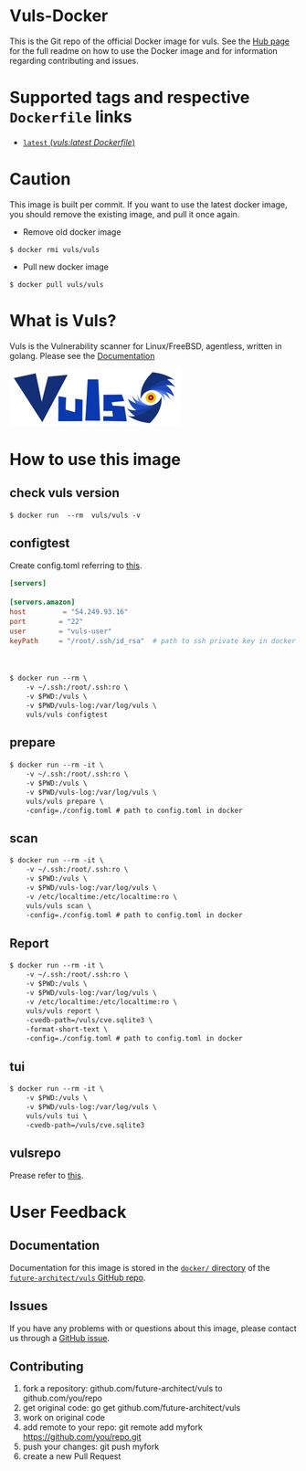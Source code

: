 # Vuls-Docker

This is the Git repo of the official Docker image for vuls.
See the [Hub page](https://hub.docker.com/r/vuls/vuls/) for the full readme on how to use the Docker image and for information regarding contributing and issues.

# Supported tags and respective `Dockerfile` links

- [`latest` (*vuls:latest Dockerfile*)](https://github.com/future-architect/vuls/blob/master/setup/docker/vuls/latest/Dockerfile)

# Caution

This image is built per commit.
If you want to use the latest docker image, you should remove the existing image, and pull it once again.

- Remove old docker image

```
$ docker rmi vuls/vuls
```

- Pull new docker image

```
$ docker pull vuls/vuls
```

# What is Vuls?

Vuls is the Vulnerability scanner for Linux/FreeBSD, agentless, written in golang.
Please see the [Documentation](https://github.com/future-architect/vuls)

![logo](https://github.com/future-architect/vuls/blob/master/img/vuls_logo.png?raw=true)

# How to use this image

## check vuls version

```
$ docker run  --rm  vuls/vuls -v
```

## configtest

Create config.toml referring to [this](https://github.com/future-architect/vuls#configuration).

```toml
[servers]

[servers.amazon]
host         = "54.249.93.16"
port        = "22"
user        = "vuls-user"
keyPath     = "/root/.ssh/id_rsa"  # path to ssh private key in docker
```
　

```console
$ docker run --rm \
    -v ~/.ssh:/root/.ssh:ro \
    -v $PWD:/vuls \
    -v $PWD/vuls-log:/var/log/vuls \
    vuls/vuls configtest
```


## prepare

```console
$ docker run --rm -it \
    -v ~/.ssh:/root/.ssh:ro \
    -v $PWD:/vuls \
    -v $PWD/vuls-log:/var/log/vuls \
    vuls/vuls prepare \
    -config=./config.toml # path to config.toml in docker
```

## scan

```console
$ docker run --rm -it \
    -v ~/.ssh:/root/.ssh:ro \
    -v $PWD:/vuls \
    -v $PWD/vuls-log:/var/log/vuls \
    -v /etc/localtime:/etc/localtime:ro \
    vuls/vuls scan \
    -config=./config.toml # path to config.toml in docker
```

## Report

```console
$ docker run --rm -it \
    -v ~/.ssh:/root/.ssh:ro \
    -v $PWD:/vuls \
    -v $PWD/vuls-log:/var/log/vuls \
    -v /etc/localtime:/etc/localtime:ro \
    vuls/vuls report \
    -cvedb-path=/vuls/cve.sqlite3 \
    -format-short-text \
    -config=./config.toml # path to config.toml in docker
```

## tui

```console
$ docker run --rm -it \
    -v $PWD:/vuls \
    -v $PWD/vuls-log:/var/log/vuls \
    vuls/vuls tui \
    -cvedb-path=/vuls/cve.sqlite3 
```

## vulsrepo

Prease refer to [this](https://hub.docker.com/r/vuls/vulsrepo/).

# User Feedback

## Documentation

Documentation for this image is stored in the [`docker/` directory](https://github.com/future-architect/vuls/tree/master/setup/docker) of the [`future-architect/vuls` GitHub repo](https://github.com/future-architect/vuls). 

## Issues

If you have any problems with or questions about this image, please contact us through a [GitHub issue](https://github.com/future-architect/vuls/issues). 

## Contributing

1. fork a repository: github.com/future-architect/vuls to github.com/you/repo
1. get original code: go get github.com/future-architect/vuls
1. work on original code
1. add remote to your repo: git remote add myfork https://github.com/you/repo.git
1. push your changes: git push myfork
1. create a new Pull Request
